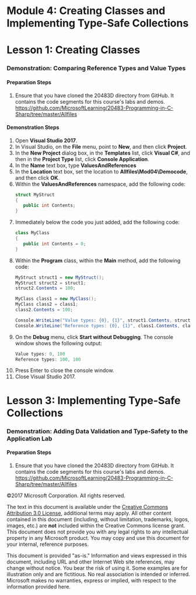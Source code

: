 # Module 4: Creating Classes and Implementing Type-Safe Collections

# Lesson 1: Creating Classes

### Demonstration: Comparing Reference Types and Value Types

#### Preparation Steps

1. Ensure that you have cloned the 20483D directory from GitHub. It contains the code segments for this course's labs and demos. https://github.com/MicrosoftLearning/20483-Programming-in-C-Sharp/tree/master/Allfiles

#### Demonstration Steps

1.  Open **Visual Studio 2017**.
2.  In Visual Studio, on the **File** menu, point to **New**, and then click
    **Project**.
3.  In the **New Project** dialog box, in the **Templates** list, click **Visual
    C\#**, and then in the **Project Type** list, click **Console Application**.
4.  In the **Name** text box, type **ValuesAndReferences**
5.  In the **Location** text box, set the location to **Allfiles\\Mod04\\Democode**,
    and then click **OK**.
6. Within the **ValuesAndReferences** namespace, add the following code:
    ```cs
    struct MyStruct
    {
       public int Contents;
    }
    ```
7.	Immediately below the code you just added, add the following code:
    ```cs
    class MyClass
    {
       public int Contents = 0;
    }
    ```
8.	Within the **Program** class, within the **Main** method, add the following code:
    ```cs
    MyStruct struct1 = new MyStruct();
    MyStruct struct2 = struct1;
    struct2.Contents = 100;

    MyClass class1 = new MyClass();
    MyClass class2 = class1;
    class2.Contents = 100;

    Console.WriteLine("Value types: {0}, {1}", struct1.Contents, struct2.Contents);
    Console.WriteLine("Reference types: {0}, {1}", class1.Contents, class2.Contents);
    ```
9.  On the **Debug** menu, click **Start without Debugging**. The console window
    shows the following output:
    ```cs
    Value types: 0, 100
    Reference types: 100, 100
    ```
10.	Press Enter to close the console window.
11.	Close Visual Studio 2017.



# Lesson 3: Implementing Type-Safe Collections

### Demonstration: Adding Data Validation and Type-Safety to the Application Lab

#### Preparation Steps

1. Ensure that you have cloned the 20483D directory from GitHub. It contains the code segments for this course's labs and demos. https://github.com/MicrosoftLearning/20483-Programming-in-C-Sharp/tree/master/Allfiles




©2017 Microsoft Corporation. All rights reserved.

The text in this document is available under the  [Creative Commons Attribution 3.0 License](https://creativecommons.org/licenses/by/3.0/legalcode), additional terms may apply. All other content contained in this document (including, without limitation, trademarks, logos, images, etc.) are  **not**  included within the Creative Commons license grant. This document does not provide you with any legal rights to any intellectual property in any Microsoft product. You may copy and use this document for your internal, reference purposes.

This document is provided &quot;as-is.&quot; Information and views expressed in this document, including URL and other Internet Web site references, may change without notice. You bear the risk of using it. Some examples are for illustration only and are fictitious. No real association is intended or inferred. Microsoft makes no warranties, express or implied, with respect to the information provided here.
